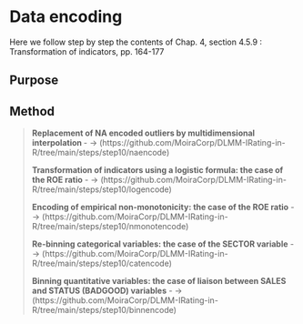 # Data encoding

Here we follow step by step the contents of Chap. 4, section 4.5.9 : Transformation of indicators, pp. 164-177<br>

## Purpose

## Method

> <p><strong>Replacement of NA encoded outliers by multidimensional interpolation </strong> - -> (https://github.com/MoiraCorp/DLMM-IRating-in-R/tree/main/steps/step10/naencode)</p>
> <p><strong>Transformation of indicators using a logistic formula: the case of the ROE ratio</strong> - -> (https://github.com/MoiraCorp/DLMM-IRating-in-R/tree/main/steps/step10/logencode)</p>
> <p><strong>Encoding of empirical non-monotonicity: the case of the ROE ratio</strong> - -> (https://github.com/MoiraCorp/DLMM-IRating-in-R/tree/main/steps/step10/nmonotencode)</p>
> <p><strong>Re-binning categorical variables: the case of the SECTOR variable</strong> - -> (https://github.com/MoiraCorp/DLMM-IRating-in-R/tree/main/steps/step10/catencode)</p>
> <p><strong>Binning quantitative variables: the case of liaison between SALES and STATUS (BADGOOD) variables</strong> - -> (https://github.com/MoiraCorp/DLMM-IRating-in-R/tree/main/steps/step10/binnencode)</p>

